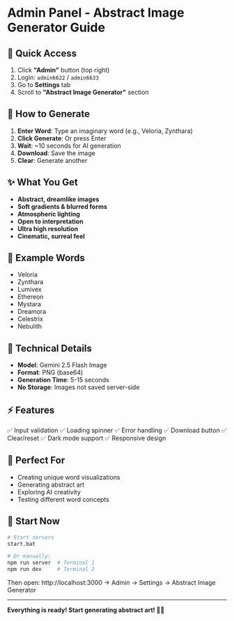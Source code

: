 # Admin Panel - Abstract Image Generator Guide

## 🎯 Quick Access

1. Click **"Admin"** button (top right)
2. Login: `admin6622` / `admin6633`
3. Go to **Settings** tab
4. Scroll to **"Abstract Image Generator"** section

## 🎨 How to Generate

1. **Enter Word**: Type an imaginary word (e.g., Veloria, Zynthara)
2. **Click Generate**: Or press Enter
3. **Wait**: ~10 seconds for AI generation
4. **Download**: Save the image
5. **Clear**: Generate another

## ✨ What You Get

- **Abstract, dreamlike images**
- **Soft gradients & blurred forms**
- **Atmospheric lighting**
- **Open to interpretation**
- **Ultra high resolution**
- **Cinematic, surreal feel**

## 📝 Example Words

- Veloria
- Zynthara
- Lumivex
- Ethereon
- Mystara
- Dreamora
- Celestrix
- Nebulith

## 🔧 Technical Details

- **Model**: Gemini 2.5 Flash Image
- **Format**: PNG (base64)
- **Generation Time**: 5-15 seconds
- **No Storage**: Images not saved server-side

## ⚡ Features

✅ Input validation
✅ Loading spinner
✅ Error handling
✅ Download button
✅ Clear/reset
✅ Dark mode support
✅ Responsive design

## 🎯 Perfect For

- Creating unique word visualizations
- Generating abstract art
- Exploring AI creativity
- Testing different word concepts

## 🚀 Start Now

```bash
# Start servers
start.bat

# Or manually:
npm run server  # Terminal 1
npm run dev     # Terminal 2
```

Then open: http://localhost:3000 → Admin → Settings → Abstract Image Generator

---

**Everything is ready! Start generating abstract art! 🎨✨**
